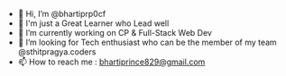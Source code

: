 - 👋 Hi, I’m @bhartiprp0cf
- 👀 I'm just a Great Learner who Lead well
- 🌱 I’m currently working on CP & Full-Stack Web Dev
- 💞️ I’m looking for Tech enthusiast who can be the member of my team @sthitpragya.coders
- 📫 How to reach me : bhartiprince829@gmail.com

<!---
princebharti68/princebharti68 is a ✨ special ✨ repository because its `README.md` (this file) appears on your GitHub profile.
You can click the Preview link to take a look at your changes.
--->
